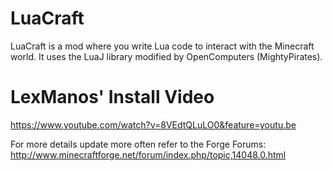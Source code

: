 LuaCraft
=======================
LuaCraft is a mod where you write Lua code to interact with the Minecraft world.
It uses the LuaJ library modified by OpenComputers (MightyPirates).

LexManos' Install Video
=======================
https://www.youtube.com/watch?v=8VEdtQLuLO0&feature=youtu.be

For more details update more often refer to the Forge Forums:
http://www.minecraftforge.net/forum/index.php/topic,14048.0.html
